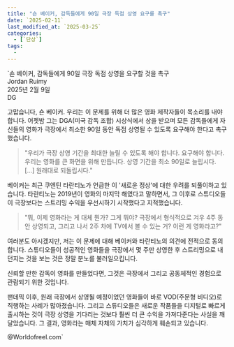 ```yaml
---
title: "숀 베이커, 감독들에게 90일 극장 독점 상영 요구를 촉구"
date: `2025-02-11`
last_modified_at: `2025-03-25`
categories:
  - [`단상`]
tags:
  - 
---
```


`숀 베이커, 감독들에게 90일 극장 독점 상영을 요구할 것을 촉구  
Jordan Ruimy  
2025년 2월 9일  
DG  

고맙습니다, 숀 베이커. 우리는 이 문제를 위해 더 많은 영화 제작자들이 목소리를 내야 합니다. 어젯밤 그는 DGA(미국 감독 조합) 시상식에서 상을 받으며 모든 감독들에게 자신들의 영화가 극장에서 최소한 90일 동안 독점 상영될 수 있도록 요구해야 한다고 촉구했습니다.

> "우리가 극장 상영 기간을 최대한 늘릴 수 있도록 해야 합니다. 요구해야 합니다. 우리는 영화를 큰 화면을 위해 만듭니다. 상영 기간을 최소 90일로 늘립시다. [...] 원래대로 되돌립시다."

베이커는 최근 쿠엔틴 타란티노가 언급한 이 '새로운 정상'에 대한 우려를 되풀이하고 있습니다. 타란티노는 2019년이 영화의 마지막 해였다고 말하면서, 그 이후로 스튜디오들이 극장보다는 스트리밍 수익을 우선시하기 시작했다고 지적했습니다.

> "뭐, 이제 영화라는 게 대체 뭔가? 그게 뭐야? 극장에서 형식적으로 겨우 4주 동안 상영되고, 그리고 나서 2주 차에 TV에서 볼 수 있는 거? 이런 게 영화라고?"

여러분도 아시겠지만, 저는 이 문제에 대해 베이커와 타란티노의 의견에 전적으로 동의합니다. 스튜디오들이 성공적인 영화들을 극장에서 몇 주만 상영한 후 스트리밍으로 내던지는 것을 보는 것은 정말 분노를 불러일으킵니다.

신뢰할 만한 감독이 영화를 만들었다면, 그것은 극장에서 그리고 공동체적인 경험으로 관람되기 위한 것입니다.

팬데믹 이후, 원래 극장에서 상영될 예정이었던 영화들이 바로 VOD(주문형 비디오)로 직행하는 사례가 많아졌습니다. 그리고 스튜디오들은 새로운 작품들을 디지털로 빠르게 출시하는 것이 극장 상영을 기다리는 것보다 훨씬 더 큰 수익을 가져다준다는 사실을 깨달았습니다. 그 결과, 영화라는 매체 자체의 가치가 심각하게 훼손되고 있습니다.

@Worldofreel.com`